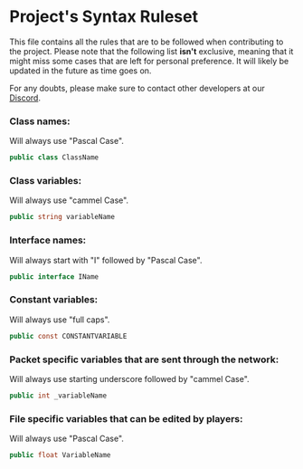 # Project's Syntax Ruleset
This file contains all the rules that are to be followed when contributing to the project. Please note that the following list **isn't** exclusive, meaning that it might miss some cases that are left for personal preference. It will likely be updated in the future as time goes on.

For any doubts, please make sure to contact other developers at our [Discord](https://discord.gg/yUF2ec8Vt8).

### Class names:
Will always use "Pascal Case".
```C#
public class ClassName
```

### Class variables:
Will always use "cammel Case".
```C#
public string variableName
```

### Interface names:
Will always start with "I" followed by "Pascal Case".
```C#
public interface IName
```

### Constant variables:
Will always use "full caps".
```C#
public const CONSTANTVARIABLE
```

### Packet specific variables that are sent through the network:
Will always use starting underscore followed by "cammel Case".
```C#
public int _variableName
```

### File specific variables that can be edited by players:
Will always use "Pascal Case".
```C#
public float VariableName
```
